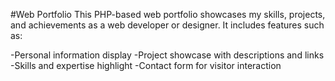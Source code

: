 #Web Portfolio
This PHP-based web portfolio showcases my skills, projects, and achievements as a web developer or designer. It includes features such as:

-Personal information display
-Project showcase with descriptions and links
-Skills and expertise highlight
-Contact form for visitor interaction